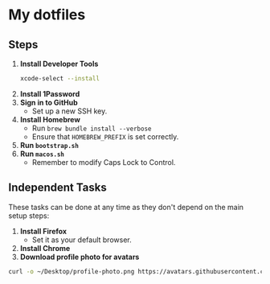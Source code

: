 # My dotfiles

## Steps

1. **Install Developer Tools**
   ```sh
   xcode-select --install
   ```
2. **Install 1Password**
3. **Sign in to GitHub**
   - Set up a new SSH key.
4. **Install Homebrew**
   - Run `brew bundle install --verbose`
   - Ensure that `HOMEBREW_PREFIX` is set correctly.
5. **Run `bootstrap.sh`**
6. **Run `macos.sh`**
   - Remember to modify Caps Lock to Control.

## Independent Tasks

These tasks can be done at any time as they don't depend on the main setup steps:

1. **Install Firefox**
   - Set it as your default browser.
2. **Install Chrome**
3. **Download profile photo for avatars**
  ```bash
  curl -o ~/Desktop/profile-photo.png https://avatars.githubusercontent.com/u/779832 
  ```
